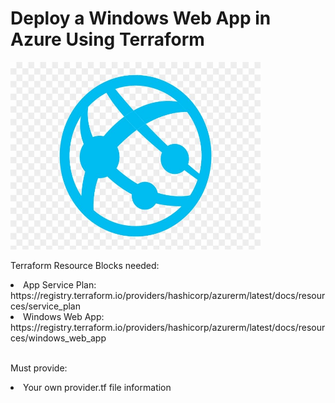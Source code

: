 <h1>Deploy a Windows Web App in Azure Using Terraform</h1>

<img src="https://github.com/Nisha318/Terraform-Azure-Configs/blob/main/images/App%20Services.jpg" width="400" height="300"/>

Terraform Resource Blocks needed:

<li>App Service Plan: https://registry.terraform.io/providers/hashicorp/azurerm/latest/docs/resources/service_plan</li>

<li>Windows Web App: https://registry.terraform.io/providers/hashicorp/azurerm/latest/docs/resources/windows_web_app</li>
</br>

Must provide:
<li> Your own provider.tf file information </li>

